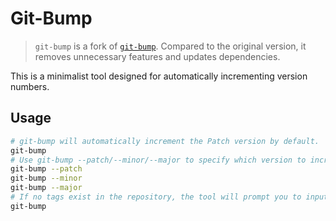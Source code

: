 # Git-Bump

> `git-bump` is a fork of [`git-bump`](https://github.com/babarot/git-bump). Compared to the original version, it removes unnecessary features and updates dependencies.

This is a minimalist tool designed for automatically incrementing version numbers.

## Usage

```bash
# git-bump will automatically increment the Patch version by default.
git-bump
# Use git-bump --patch/--minor/--major to specify which version to increment.
git-bump --patch
git-bump --minor
git-bump --major
# If no tags exist in the repository, the tool will prompt you to input an initial version number.
git-bump
```
